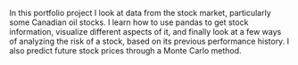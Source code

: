 In this portfolio project I look at data from the stock market, particularly some Canadian oil stocks. I learn how to use pandas to get stock information, visualize different aspects of it, and finally look at a few ways of analyzing the risk of a stock, based on its previous performance history. I also predict future stock prices through a Monte Carlo method.

